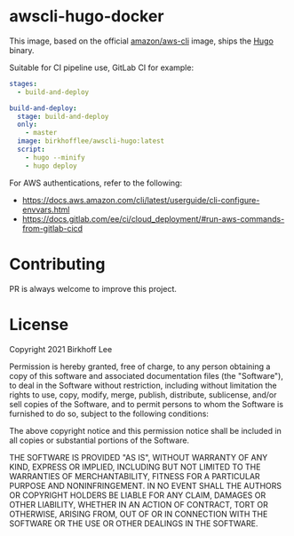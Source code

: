 # awscli-hugo-docker
This image, based on the official [amazon/aws-cli](https://hub.docker.com/r/amazon/aws-cli) image, ships the [Hugo](https://gohugo.io) binary.

Suitable for CI pipeline use, GitLab CI for example:

```yaml
stages:
  - build-and-deploy

build-and-deploy:
  stage: build-and-deploy
  only:
    - master
  image: birkhofflee/awscli-hugo:latest
  script:
    - hugo --minify
    - hugo deploy
```

For AWS authentications, refer to the following:

* https://docs.aws.amazon.com/cli/latest/userguide/cli-configure-envvars.html
* https://docs.gitlab.com/ee/ci/cloud_deployment/#run-aws-commands-from-gitlab-cicd

# Contributing
PR is always welcome to improve this project.

# License
Copyright 2021 Birkhoff Lee

Permission is hereby granted, free of charge, to any person obtaining a copy of this software and associated documentation files (the "Software"), to deal in the Software without restriction, including without limitation the rights to use, copy, modify, merge, publish, distribute, sublicense, and/or sell copies of the Software, and to permit persons to whom the Software is furnished to do so, subject to the following conditions:

The above copyright notice and this permission notice shall be included in all copies or substantial portions of the Software.

THE SOFTWARE IS PROVIDED "AS IS", WITHOUT WARRANTY OF ANY KIND, EXPRESS OR IMPLIED, INCLUDING BUT NOT LIMITED TO THE WARRANTIES OF MERCHANTABILITY, FITNESS FOR A PARTICULAR PURPOSE AND NONINFRINGEMENT. IN NO EVENT SHALL THE AUTHORS OR COPYRIGHT HOLDERS BE LIABLE FOR ANY CLAIM, DAMAGES OR OTHER LIABILITY, WHETHER IN AN ACTION OF CONTRACT, TORT OR OTHERWISE, ARISING FROM, OUT OF OR IN CONNECTION WITH THE SOFTWARE OR THE USE OR OTHER DEALINGS IN THE SOFTWARE.
